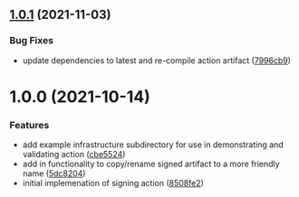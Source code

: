 ## [1.0.1](https://github.com/clowdhaus/aws-lambda-code-signing-action/compare/v1.0.0...v1.0.1) (2021-11-03)


### Bug Fixes

* update dependencies to latest and re-compile action artifact ([7996cb9](https://github.com/clowdhaus/aws-lambda-code-signing-action/commit/7996cb90335859cc78d35280bb31e04fe6914831))

# 1.0.0 (2021-10-14)


### Features

* add example infrastructure subdirectory for use in demonstrating and validating action ([cbe5524](https://github.com/clowdhaus/aws-lambda-code-signing-action/commit/cbe55243c236ad183067d934f947a7c2c6fdb2bb))
* add in functionality to copy/rename signed artifact to a more friendly name ([5dc8204](https://github.com/clowdhaus/aws-lambda-code-signing-action/commit/5dc82044e80a7e4e92b8a6a46d6232381e5cafa0))
* initial implemenation of signing action ([8508fe2](https://github.com/clowdhaus/aws-lambda-code-signing-action/commit/8508fe24d41f97be9d05eda46dbc2e25127e7a34))
